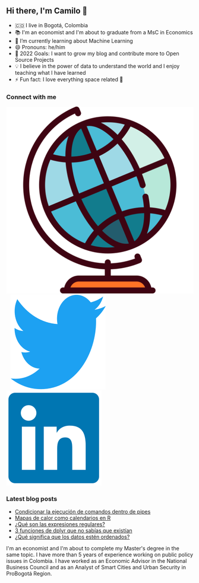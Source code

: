## Hi there, I'm Camilo 👋

- 🇨🇴 I live in Bogotá, Colombia
- 📚 I'm an economist and I'm about to graduate from a MsC in Economics
- 🌱 I’m currently learning about Machine Learning
- 😄 Pronouns: he/him
- 🥅 2022 Goals: I want to grow my blog and contribute more to Open Source Projects
- 💡 I believe in the power of data to understand the world and I enjoy teaching what I have learned
- ⚡ Fun fact: I love everything space related 🚀

### Connect with me

[![website](./img/earth-globe.svg)](https://camartinezbu.com)
&nbsp;&nbsp;
[![website](./img/twitter-original.svg)](https://twitter.com/camartinezbu)
&nbsp;&nbsp;
[![website](./img/linkedin-original.svg)](https://www.linkedin.com/in/camartinezbu/)
&nbsp;&nbsp;

### Latest blog posts

<!-- BLOG-POST-LIST:START -->
- [Condicionar la ejecución de comandos dentro de pipes](http://www.camartinezbu.com//posts/condicionar-la-ejecucion-de-comandos-dentro-de-pipes/)
- [Mapas de calor como calendarios en R](http://www.camartinezbu.com//posts/mapas-de-calor-como-calendarios-en-R/)
- [¿Qué son las expresiones regulares?](http://www.camartinezbu.com//posts/que-son-las-expresiones-regulares/)
- [3 funciones de dplyr que no sabías que existían](http://www.camartinezbu.com//posts/3-funciones-de-dplyr-que-no-sabias-que-existian/)
- [¿Qué significa que los datos estén ordenados?](http://www.camartinezbu.com//posts/que-significa-que-los-datos-esten-ordenados/)
<!-- BLOG-POST-LIST:END -->



I'm an economist and I'm about to complete my Master's degree in the same topic. I have more than 5 years of experience working on public policy issues in Colombia. I have worked as an Economic Advisor in the National Business Council and as an Analyst of Smart Cities and Urban Security in ProBogotá Region.


[website]: https://camartinezbu.com
[twitter]: https://twitter.com/camartinezbu
[linkedin]: https://www.linkedin.com/in/camartinezbu/